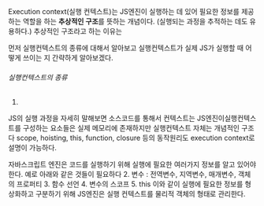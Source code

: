 Execution context(실행 컨텍스트)는 JS엔진이 실행하는 데 있어 필요한 정보를 제공하는 역할을 하는 **추상적인 구조**를 뜻하는 개념이다. (실행되는 과정을 추적하는 데도 유용하다.)
추상적인 구조라고 하는 이유는 

먼저 실행컨텍스트의 종류에 대해서 알아보고 실행컨텍스트가 실제 JS가 실행할 때 어떻게 쓰이는 지 간략하게 알아보겠다.

###### 실행컨텍스트의 종류
1. 
JS의 실행 과정을 자세히 말해보면 소스코드를 통해서
컨텍스트는 JS엔진이실행컨텍스트를 구성하는 요소들은 실제 메모리에 존재하지만 실행컨텍스트 자체는 개념적인 구조다 scope, hoisting, this, function, closure 등의 동작원리도 execution context로 설명이 가능하다.

자바스크립트 엔진은 코드를 실행하기 위해 실행에 필요한 여러가지 정보를 알고 있어야 한다. 예로 아래와 같은 것들이 필요하다
2. 변수 : 전역변수, 지역변수, 매개변수, 객체의 프로퍼티
3. 함수 선언
4. 변수의 스코프
5. this
이와 같이 실행에 필요한 정보를 형상화하고 구분하기 위해 JS엔진은 실행 컨텍스트를 물리적 객체의 형태로 관리한다.